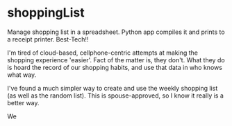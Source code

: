 # shoppingList
Manage shopping list in a spreadsheet. Python app compiles it and prints to a receipt printer.  Best-Tech!!

I'm tired of cloud-based, cellphone-centric attempts at making the shopping experience 'easier'. Fact of the matter is, they don't. What they do is hoard the record of our shopping habits, and use that data in who knows what way.

I've found a much simpler way to create and use the weekly shopping list (as well as the random list). This is spouse-approved, so I know it really is a better way.

We 
